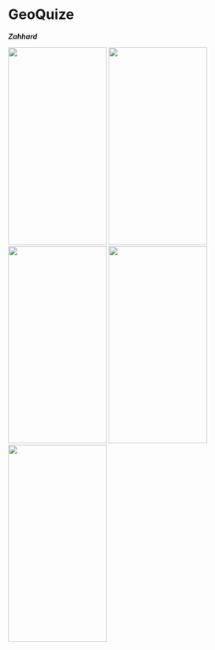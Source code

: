 # GeoQuize

_**Zahhard**_

<img src="https://user-images.githubusercontent.com/91548634/155618694-9c65f386-874e-439e-8ed1-4e7f984ba157.jpg" width="200" height="400" />


<img src="https://user-images.githubusercontent.com/91548634/155618703-21cefc68-2824-45a5-9ef6-9d8a0003a7f0.jpg" width="200" height="400" />


<img src="https://user-images.githubusercontent.com/91548634/155618706-0e6faa63-6d90-4ff3-927b-b30d4861f6b4.jpg" width="200" height="400" />


<img src="https://user-images.githubusercontent.com/91548634/155618707-e0216673-8120-4d12-b370-19fdc6eaf899.jpg" width="200" height="400" />


<img src="https://user-images.githubusercontent.com/91548634/155618711-6196c771-507e-466c-b5df-ef48e7c2edf6.jpg" width="200" height="400" />
